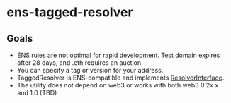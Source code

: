 # ens-tagged-resolver

## Goals

* ENS rules are not optimal for rapid development. Test domain expires after 28 days, and .eth requires an auction.
* You can specify a tag or version for your address.
* TaggedResolver is ENS-compatible and implements [ResolverInterface](https://github.com/ensdomains/ens/blob/master/contracts/ResolverInterface.sol).
* The utility does not depend on web3 or works with both web3 0.2x.x and 1.0 (TBD)

